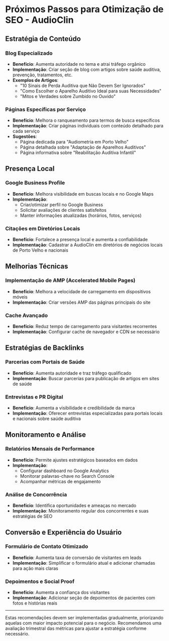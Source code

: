 # Próximos Passos para Otimização de SEO - AudioClin

## Estratégia de Conteúdo

### Blog Especializado
- **Benefício**: Aumenta autoridade no tema e atrai tráfego orgânico
- **Implementação**: Criar seção de blog com artigos sobre saúde auditiva, prevenção, tratamentos, etc.
- **Exemplos de Artigos**:
  - "10 Sinais de Perda Auditiva que Não Devem Ser Ignorados"
  - "Como Escolher o Aparelho Auditivo Ideal para suas Necessidades"
  - "Mitos e Verdades sobre Zumbido no Ouvido"

### Páginas Específicas por Serviço
- **Benefício**: Melhora o ranqueamento para termos de busca específicos
- **Implementação**: Criar páginas individuais com conteúdo detalhado para cada serviço
- **Sugestões**:
  - Página dedicada para "Audiometria em Porto Velho"
  - Página detalhada sobre "Adaptação de Aparelhos Auditivos"
  - Página informativa sobre "Reabilitação Auditiva Infantil"

## Presença Local

### Google Business Profile
- **Benefício**: Melhora visibilidade em buscas locais e no Google Maps
- **Implementação**: 
  - Criar/otimizar perfil no Google Business
  - Solicitar avaliações de clientes satisfeitos
  - Manter informações atualizadas (horários, fotos, serviços)

### Citações em Diretórios Locais
- **Benefício**: Fortalece a presença local e aumenta a confiabilidade
- **Implementação**: Cadastrar a AudioClin em diretórios de negócios locais de Porto Velho e nacionais

## Melhorias Técnicas

### Implementação de AMP (Accelerated Mobile Pages)
- **Benefício**: Melhora a velocidade de carregamento em dispositivos móveis
- **Implementação**: Criar versões AMP das páginas principais do site

### Cache Avançado
- **Benefício**: Reduz tempo de carregamento para visitantes recorrentes
- **Implementação**: Configurar cache de navegador e CDN se necessário

## Estratégias de Backlinks

### Parcerias com Portais de Saúde
- **Benefício**: Aumenta autoridade e traz tráfego qualificado
- **Implementação**: Buscar parcerias para publicação de artigos em sites de saúde

### Entrevistas e PR Digital
- **Benefício**: Aumenta a visibilidade e credibilidade da marca
- **Implementação**: Oferecer entrevistas especializadas para portais locais e nacionais sobre saúde auditiva

## Monitoramento e Análise

### Relatórios Mensais de Performance
- **Benefício**: Permite ajustes estratégicos baseados em dados
- **Implementação**: 
  - Configurar dashboard no Google Analytics
  - Monitorar palavras-chave no Search Console
  - Acompanhar métricas de engajamento

### Análise de Concorrência
- **Benefício**: Identifica oportunidades e ameaças no mercado
- **Implementação**: Monitoramento regular dos concorrentes e suas estratégias de SEO

## Conversão e Experiência do Usuário

### Formulário de Contato Otimizado
- **Benefício**: Aumenta taxa de conversão de visitantes em leads
- **Implementação**: Simplificar o formulário atual e adicionar chamadas para ação mais claras

### Depoimentos e Social Proof
- **Benefício**: Aumenta a confiança dos visitantes
- **Implementação**: Adicionar seção de depoimentos de pacientes com fotos e histórias reais

---

Estas recomendações devem ser implementadas gradualmente, priorizando aquelas com maior impacto potencial para o negócio. Recomendamos uma avaliação trimestral das métricas para ajustar a estratégia conforme necessário.
